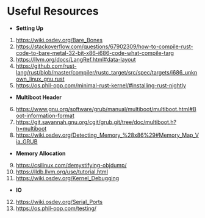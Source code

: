 # Useful Resources
* **Setting Up**
1) https://wiki.osdev.org/Bare_Bones
2) https://stackoverflow.com/questions/67902309/how-to-compile-rust-code-to-bare-metal-32-bit-x86-i686-code-what-compile-targ
3) https://llvm.org/docs/LangRef.html#data-layout
4) https://github.com/rust-lang/rust/blob/master/compiler/rustc_target/src/spec/targets/i686_unknown_linux_gnu.rust
5) https://os.phil-opp.com/minimal-rust-kernel/#installing-rust-nightly
* **Multiboot Header**
6) https://www.gnu.org/software/grub/manual/multiboot/multiboot.html#Boot-information-format
7) https://git.savannah.gnu.org/cgit/grub.git/tree/doc/multiboot.h?h=multiboot
8) https://wiki.osdev.org/Detecting_Memory_%28x86%29#Memory_Map_Via_GRUB
* **Memory Allocation**
9) https://csilinux.com/demystifying-objdump/
10) https://lldb.llvm.org/use/tutorial.html
11) https://wiki.osdev.org/Kernel_Debugging
* **IO**
12) https://wiki.osdev.org/Serial_Ports
13) https://os.phil-opp.com/testing/
